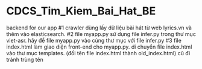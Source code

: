 # CDCS_Tim_Kiem_Bai_Hat_BE
backend for our app
#1
crawler dùng lấy dữ liệu bài hát từ web lyrics.vn và thêm vào elasticsearch.
#2
file myapp.py sử dụng file infer.py trong thư mục viet-asr. hãy để file myapp.py vào cùng thư mục với file infer.py
#3
file index.html làm giao diện front-end cho myapp.py. di chuyển file index.html vào thư mục templates. (đổi tên file index.html thành old_index.html) cũ đi tránh trùng tên
